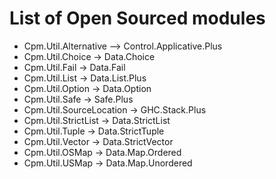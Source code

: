 # List of Open Sourced modules

- Cpm.Util.Alternative --> Control.Applicative.Plus
- Cpm.Util.Choice -> Data.Choice
- Cpm.Util.Fail -> Data.Fail
- Cpm.Util.List -> Data.List.Plus
- Cpm.Util.Option -> Data.Option
- Cpm.Util.Safe -> Safe.Plus
- Cpm.Util.SourceLocation -> GHC.Stack.Plus
- Cpm.Util.StrictList -> Data.StrictList
- Cpm.Util.Tuple -> Data.StrictTuple
- Cpm.Util.Vector -> Data.StrictVector
- Cpm.Util.OSMap -> Data.Map.Ordered
- Cpm.Util.USMap -> Data.Map.Unordered
